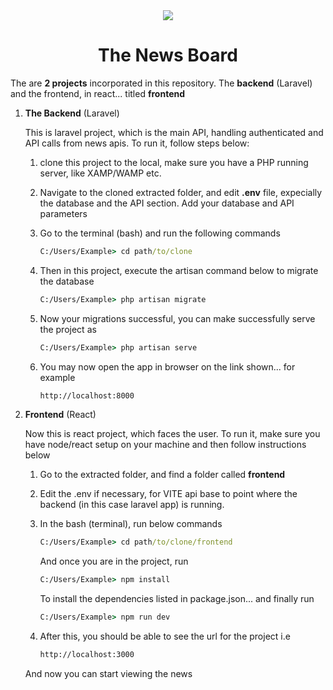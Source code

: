 
<div align="center">
    <img src="https://news.librarypure.com/images/read-news.png"/>
</div>
<h1 align="center">
    The News Board
</h1>

The are **2 projects** incorporated in this repository.
The **backend** (Laravel) and the frontend, in react... titled **frontend**

1. **The Backend** (Laravel)
   
   This is laravel project, which is the main API, handling authenticated and API calls from news apis.
   To run it, follow steps below:

   1. clone this project to the local, make sure you have a PHP running server, like XAMP/WAMP etc.
   2. Navigate to the cloned extracted folder, and edit **.env** file, expecially the database and the API section.
      Add your database and API parameters
   4. Go to the terminal (bash) and run the following commands

      ```cmd
      C:/Users/Example> cd path/to/clone
      ```
      
   5. Then in this project, execute the artisan command below to migrate the database

      ```cmd
      C:/Users/Example> php artisan migrate
      ```

   6. Now your migrations successful, you can make successfully serve the project as

      ```cmd
      C:/Users/Example> php artisan serve
      ```

   7. You may now open the  app in browser on the link shown... for example

      ```cmd
      http://localhost:8000
      ```

2. **Frontend** (React)

   Now this is react project, which faces the user.
   To run it, make sure you have node/react setup on your machine and then follow instructions below

   1. Go to the extracted folder, and find a folder called **frontend**
   2. Edit the .env if necessary, for VITE api base to point where the backend (in this case laravel app) is running.
   3. In the bash (terminal), run below commands
  
       ```cmd
      C:/Users/Example> cd path/to/clone/frontend
      ```
  
       And once you are in the project, run
  
      ```cmd
      C:/Users/Example> npm install
      ```
  
      To install the dependencies listed in package.json... and finally run
      
       ```cmd
      C:/Users/Example> npm run dev
      ```
       
   5. After this, you should be able to see the url for the project
      i.e

      ```cmd
      http://localhost:3000
      ```

   And now you can start viewing the news
   


